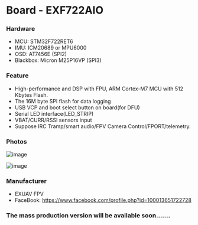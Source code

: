 # Board - EXF722AIO

### Hardware
- MCU: STM32F722RET6
- IMU: ICM20689 or MPU6000
- OSD: AT7456E (SPI2)
- Blackbox: Micron M25P16VP (SPI3)

### Feature
- High-performance and DSP with FPU, ARM Cortex-M7 MCU with 512 Kbytes Flash. 
- The 16M byte SPI flash for data logging
- USB VCP and boot select button on board(for DFU)
- Serial LED interface(LED_STRIP)
- VBAT/CURR/RSSI sensors input
- Suppose IRC Tramp/smart audio/FPV Camera Control/FPORT/telemetry.

### Photos
![image](https://user-images.githubusercontent.com/10217966/49683449-24286900-fb00-11e8-95e1-2533286cfa57.png)

![image](https://user-images.githubusercontent.com/10217966/49683455-30142b00-fb00-11e8-8dad-bac67bf6120e.png)

### Manufacturer
- EXUAV FPV
- FaceBook: https://www.facebook.com/profile.php?id=100013651722728

### The mass production version will be available soon.......
